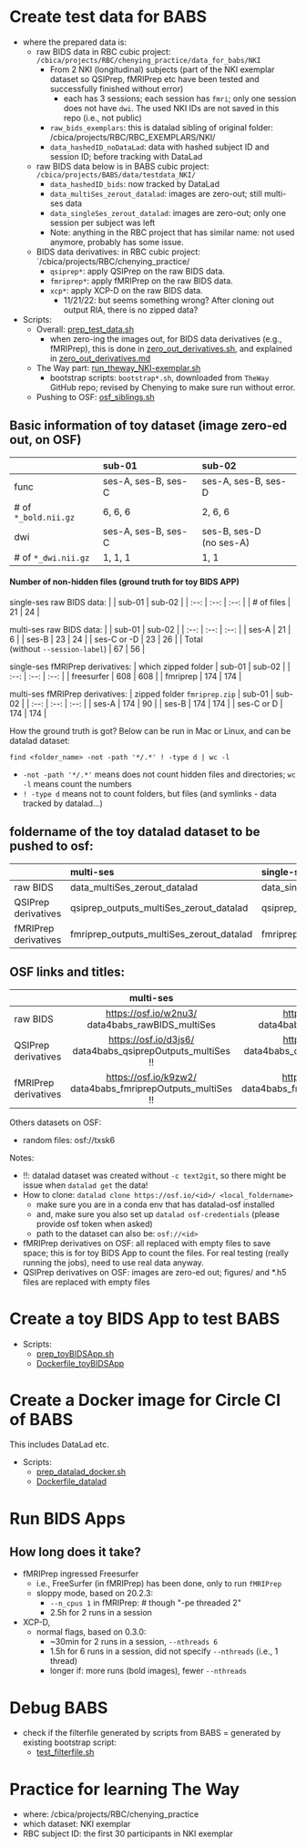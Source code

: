 # Create test data for BABS
* where the prepared data is:
    * raw BIDS data in RBC cubic project: `/cbica/projects/RBC/chenying_practice/data_for_babs/NKI`
        * From 2 NKI (longitudinal) subjects (part of the NKI exemplar dataset so QSIPrep, fMRIPrep etc have been tested and successfully finished without error)
            * each has 3 sessions; each session has `fmri`; only one session does not have `dwi`. The used NKI IDs are not saved in this repo (i.e., not public)
        * `raw_bids_exemplars`: this is datalad sibling of original folder: /cbica/projects/RBC/RBC_EXEMPLARS/NKI/
        * `data_hashedID_noDataLad`: data with hashed subject ID and session ID; before tracking with DataLad
    * raw BIDS data below is in BABS cubic project: `/cbica/projects/BABS/data/testdata_NKI/`
        * `data_hashedID_bids`: now tracked by DataLad
        * `data_multiSes_zerout_datalad`: images are zero-out; still multi-ses data
        * `data_singleSes_zerout_datalad`: images are zero-out; only one session per subject was left
        * Note: anything in the RBC project that has similar name: not used anymore, probably has some issue.
    * BIDS data derivatives: in RBC cubic project: `/cbica/projects/RBC/chenying_practice/
        * `qsiprep*`: apply QSIPrep on the raw BIDS data.
        * `fmriprep*`: apply fMRIPrep on the raw BIDS data.
        * `xcp*`: apply XCP-D on the raw BIDS data.
            * 11/21/22: but seems something wrong? After cloning out output RIA, there is no zipped data?
* Scripts:
    * Overall: [prep_test_data.sh](prep_test_data.sh)
        * when zero-ing the images out, for BIDS data derivatives (e.g., fMRIPrep), this is done in [zero_out_derivatives.sh](zero_out_derivatives.sh), and explained in [zero_out_derivatives.md](zero_out_derivatives.md)
    * The Way part: [run_theway_NKI-exemplar.sh](run_theway_NKI-exemplar.sh)
        * bootstrap scripts: `bootstrap*.sh`, downloaded from `TheWay` GitHub repo; revised by Chenying to make sure run without error.
    * Pushing to OSF: [osf_siblings.sh](osf_siblings.sh)

## Basic information of toy dataset (image zero-ed out, on OSF)
|             | sub-01 | sub-02     |
| :---        |    :----   |          :--- |
| func | ses-A, ses-B, ses-C | ses-A, ses-B, ses-D |
| # of `*_bold.nii.gz` | 6, 6, 6 | 2, 6, 6 |
| dwi | ses-A, ses-B, ses-C | ses-B, ses-D <br>(no ses-A)|
| # of `*_dwi.nii.gz` | 1, 1, 1 | 1, 1 |

#### Number of non-hidden files (ground truth for toy BIDS APP)
single-ses raw BIDS data:
|    | sub-01 | sub-02 |
| :--: | :--: | :--: |
| # of files | 21 | 24 |

multi-ses raw BIDS data:
|   | sub-01 | sub-02 |
| :--: | :--: | :--: |
| ses-A | 21 | 6 |
| ses-B | 23 | 24 |
| ses-C or -D | 23 | 26 |
| Total <br>(without `--session-label`) | 67 | 56 |

single-ses fMRIPrep derivatives:
| which zipped folder  | sub-01 | sub-02 |
| :--: | :--: | :--: |
| freesurfer | 608 | 608 |
| fmriprep | 174 | 174 |

multi-ses fMRIPrep derivatives:
| zipped folder `fmriprep.zip`  | sub-01 | sub-02 |
| :--: | :--: | :--: |
| ses-A | 174 | 90 |
| ses-B | 174 | 174 |
| ses-C or D | 174 | 174 |

How the ground truth is got? Below can be run in Mac or Linux, and can be datalad dataset:
```
find <folder_name> -not -path '*/.*' ! -type d | wc -l
```
* `-not -path '*/.*'` means does not count hidden files and directories; `wc -l` means count the numbers
* `! -type d` means not to count folders, but files (and symlinks - data tracked by datalad...)

## foldername of the toy datalad dataset to be pushed to osf:
|             | multi-ses | single-ses     |
| :---        |    :----   |          :--- |
| raw BIDS      | data_multiSes_zerout_datalad       |  data_singleSes_zerout_datalad  |
| QSIPrep derivatives   | qsiprep_outputs_multiSes_zerout_datalad       | qsiprep_outputs_singleSes_zerout_datalad      |
| fMRIPrep derivatives | fmriprep_outputs_multiSes_zerout_datalad | fmriprep_outputs_singleSes_zerout_datalad |

## OSF links and titles:
|             | multi-ses | single-ses     |
| :---        |    :----:   |          :---: |
| raw BIDS      | https://osf.io/w2nu3/ <br>data4babs_rawBIDS_multiSes | https://osf.io/t8urc/ <br>data4babs_rawBIDS_singleSes |
| QSIPrep derivatives   | https://osf.io/d3js6/<br>data4babs_qsiprepOutputs_multiSes <br> !!  | https://osf.io/8t9sf/<br>data4babs_qsiprepOutputs_singleSes <br> !!  |
| fMRIPrep derivatives | https://osf.io/k9zw2/<br>data4babs_fmriprepOutputs_multiSes <br> !! | https://osf.io/2jvub/<br>data4babs_fmriprepOutputs_singleSes <br> !! |

Others datasets on OSF:
* random files: osf://txsk6

Notes:
* !!: datalad dataset was created without `-c text2git`, so there might be issue when `datalad get` the data!
* How to clone: `datalad clone https://osf.io/<id>/ <local_foldername>`
    * make sure you are in a conda env that has datalad-osf installed
    * and, make sure you also set up `datalad osf-credentials` (please provide osf token when asked)
    * path to the dataset can also be: `osf://<id>`
* fMRIPrep derivatives on OSF: all replaced with empty files to save space; this is for toy BIDS App to count the files. For real testing (really running the jobs), need to use real data anyway.
* QSIPrep derivatives on OSF: images are zero-ed out; figures/ and *.h5 files are replaced with empty files


# Create a toy BIDS App to test BABS
* Scripts:
    * [prep_toyBIDSApp.sh](prep_toyBIDSApp.sh)
    * [Dockerfile_toyBIDSApp](Dockerfile_toyBIDSApp)

# Create a Docker image for Circle CI of BABS
This includes DataLad etc.

* Scripts:
    * [prep_datalad_docker.sh](prep_datalad_docker.sh)
    * [Dockerfile_datalad](Dockerfile_datalad)

# Run BIDS Apps
## How long does it take?
* fMRIPrep ingressed Freesurfer
    * i.e., FreeSurfer (in fMRIPrep) has been done, only to run `fMRIPrep`
    * sloppy mode, based on 20.2.3:
        * `--n_cpus 1` in fMRIPrep:   # though "-pe threaded 2"
        * 2.5h for 2 runs in a session
* XCP-D,
    * normal flags, based on 0.3.0:
        * ~30min for 2 runs in a session, `--nthreads 6`
        * 1.5h for 6 runs in a session, did not specify `--nthreads` (i.e., 1 thread)
        * longer if: more runs (bold images), fewer `--nthreads`

# Debug BABS
* check if the filterfile generated by scripts from BABS = generated by existing bootstrap script:
    * [test_filterfile.sh](test_filterfile.sh)

# Practice for learning The Way

* where: /cbica/projects/RBC/chenying_practice
* which dataset: NKI exemplar
* RBC subject ID: the first 30 participants in NKI exemplar
